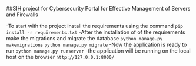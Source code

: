 ##SIH project for Cybersecurity Portal for Effective Management of Servers and Firewalls

-To start with the project install the requirements using the command 
`pip install -r requirements.txt`
-After the installation of of the requirements make the migrations and migrate the database
`python manage.py makemigrations`
`python manage.py migrate`
-Now the application is ready to run 
`python manage.py runserver`
-the application will be running on the local host on the browser
`http://127.0.0.1:8000/` 
